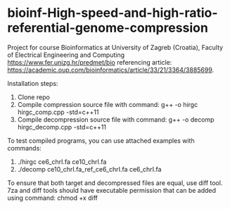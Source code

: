 # bioinf-High-speed-and-high-ratio-referential-genome-compression
Project for course Bioinformatics at University of Zagreb (Croatia), Faculty of Electrical Engineering and Computing https://www.fer.unizg.hr/predmet/bio referencing article: https://academic.oup.com/bioinformatics/article/33/21/3364/3885699.

Installation steps:
1. Clone repo
2. Compile compression source file with command: g++ -o hirgc hirgc_comp.cpp -std=c++11
3. Compile decompression source file with command: g++ -o decomp hirgc_decomp.cpp -std=c++11

To test compiled programs, you can use attached examples with commands:
1. ./hirgc ce6_chrI.fa ce10_chrI.fa
1. ./decomp ce10_chrI.fa_ref_ce6_chrI.fa ce6_chrI.fa

To ensure that both target and decompressed files are equal, use diff tool.
7za and diff tools should have executable permission that can be added using command:
chmod +x diff

